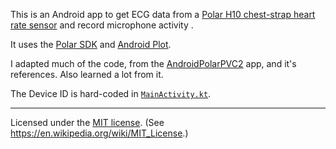 This is an Android app to get ECG data from a [Polar H10 chest-strap
heart rate
sensor](https://www.polar.com/us-en/sensors/h10-heart-rate-sensor) and
record microphone activity .

It uses the [Polar SDK](https://github.com/polarofficial/polar-ble-sdk) and
[Android Plot](https://github.com/halfhp/androidplot).

I adapted much of the code, from the [AndroidPolarPVC2](https://github.com/kbroman/AndroidPolarPVC2) app, and it's references. Also learned a lot from it.

The Device ID is hard-coded in [`MainActivity.kt`](https://github.com/LuisContrerasOe/AndroidVitalsApp/blob/main/app/src/main/java/org/kbroman/android/polarpvc2/MainActivity.kt#L82).

---

Licensed under the [MIT license](LICENSE). (See <https://en.wikipedia.org/wiki/MIT_License>.)
